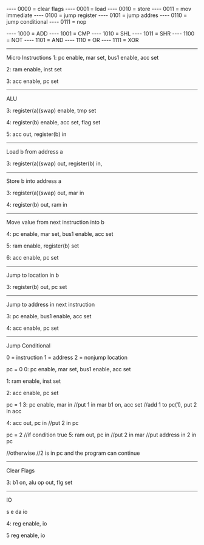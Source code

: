 ---- 0000 = clear flags
---- 0001 = load
---- 0010 = store
---- 0011 = mov immediate
---- 0100 = jump register
---- 0101 = jump addres
---- 0110 = jump conditional
---- 0111 = nop

---- 1000 = ADD
---- 1001 = CMP
---- 1010 = SHL
---- 1011 = SHR
---- 1100 = NOT
---- 1101 = AND
---- 1110 = OR
---- 1111 = XOR
_______________________________________
Micro Instructions
1: pc enable, mar set, bus1 enable, acc set 

2: ram enable, inst set

3: acc enable, pc set

_______________________________________
ALU

3: register(a)(swap) enable, tmp set

4: register(b) enable, acc set, flag set

5: acc out, register(b) in

_______________________________________
Load b from address a

3: register(a)(swap) out, register(b) in,


_______________________________________
Store b into address a

3: register(a)(swap) out, mar in

4: register(b) out, ram in
_______________________________________
Move value from next instruction into b

4: pc enable, mar set, bus1 enable, acc set

5: ram enable, register(b) set

6: acc enable, pc set

_______________________________________
Jump to location in b

3: register(b) out, pc set

_______________________________________
Jump to address in next instruction

3: pc enable, bus1 enable, acc set

4: acc enable, pc set

_______________________________________
Jump Conditional

0 = instruction
1 = address
2 = nonjump location

pc = 0
0: pc enable, mar set, bus1 enable, acc set 

1: ram enable, inst set

2: acc enable, pc set

pc = 1
3: pc enable, mar in				//put 1 in mar 
   b1 on, acc set				//add 1 to pc(1), put 2 in acc

4: acc out, pc in				//put 2 in pc

pc = 2
//if condition true
5: ram out, pc in				//put 2 in mar
						//put address in 2 in pc

//otherwise
//2 is in pc and the program can continue


_______________________________________
Clear Flags

3: b1 on, alu op out, flg set
_______________________________________
IO


s e da io


4: reg enable, io

5 reg enable, io 












